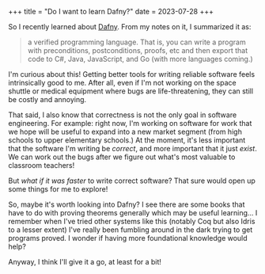 +++
title = "Do I want to learn Dafny?"
date = 2023-07-28
+++

So I recently learned about [Dafny](https://dafny.org/). From my notes on it, I summarized it as:

> a verified programming language. That is, you can write a program with preconditions, postconditions, proofs, etc and then export that code to C#, Java, JavaScript, and Go (with more languages coming.)

I'm curious about this! Getting better tools for writing reliable software feels intrinsically good to me. After all, even if I'm not working on the space shuttle or medical equipment where bugs are life-threatening, they can still be costly and annoying.

That said, I also know that correctness is not the only goal in software engineering. For example: right now, I'm working on software for work that we hope will be useful to expand into a new market segment (from high schools to upper elementary schools.) At the moment, it's less important that the software I'm writing be _correct_, and more important that it just _exist_. We can work out the bugs after we figure out what's most valuable to classroom teachers!

But _what if it was faster_ to write correct software? That sure would open up some things for me to explore!

So, maybe it's worth looking into Dafny? I see there are some books that have to do with proving theorems generally which may be useful learning… I remember when I've tried other systems like this (notably Coq but also Idris to a lesser extent) I've really been fumbling around in the dark trying to get programs proved. I wonder if having more foundational knowledge would help?

Anyway, I think I'll give it a go, at least for a bit!
